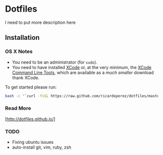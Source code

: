 # Dotfiles

I need to put more description here

## Installation

### OS X Notes

* You need to be an administrator (for `sudo`).
* You need to have installed [XCode](https://developer.apple.com/downloads/index.action?=xcode) or, at the very minimum, the [XCode Command Line Tools](https://developer.apple.com/downloads/index.action?=command%20line%20tools), which are available as a _much smaller_ download thank XCode.

To get started please run:

```bash
bash -c "`curl -fsSL https://raw.github.com/ricardoperez/dotfiles/master/install.sh`"
```
### Read More

[http://dotfiles.github.io/]

### TODO
* Fixing ubuntu issues
* auto-install git, vim, ruby, zsh

